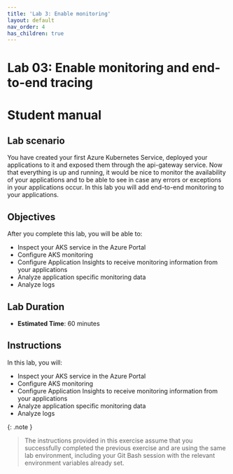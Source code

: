 ```yaml
---
title: 'Lab 3: Enable monitoring'
layout: default
nav_order: 4
has_children: true
---
```


# Lab 03: Enable monitoring and end-to-end tracing

# Student manual

## Lab scenario

You have created your first Azure Kubernetes Service, deployed your applications to it and exposed them through the api-gateway service. Now that everything is up and running, it would be nice to monitor the availability of your applications and to be able to see in case any errors or exceptions in your applications occur. In this lab you will add end-to-end monitoring to your applications. 

## Objectives

After you complete this lab, you will be able to:

- Inspect your AKS service in the Azure Portal
- Configure AKS monitoring
- Configure Application Insights to receive monitoring information from your applications
- Analyze application specific monitoring data
- Analyze logs

## Lab Duration

- **Estimated Time**: 60 minutes

## Instructions

In this lab, you will:

- Inspect your AKS service in the Azure Portal
- Configure AKS monitoring
- Configure Application Insights to receive monitoring information from your applications
- Analyze application specific monitoring data
- Analyze logs

{: .note }
> The instructions provided in this exercise assume that you successfully completed the previous exercise and are using the same lab environment, including your Git Bash session with the relevant environment variables already set.

